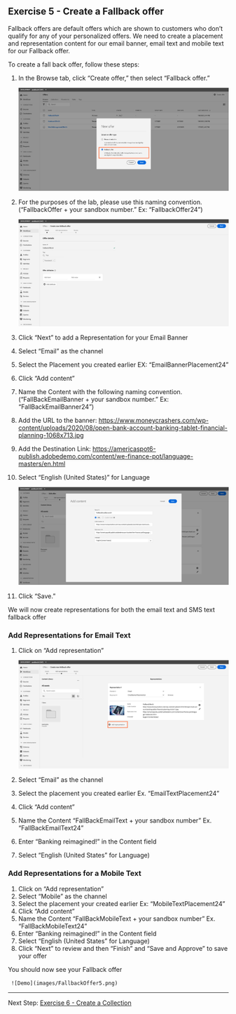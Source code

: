 ## Exercise 5 - Create a Fallback offer

Fallback offers are default offers which are shown to customers who don’t qualify for any of your personalized offers. We need to create a placement and representation content for our email banner, email text and mobile text for our Fallback offer. 

To create a fall back offer, follow these steps:

1.	In the Browse tab, click “Create offer,” then select “Fallback offer.”

    ![Demo](images/FallbackOffer.png)

2.	For the purposes of the lab, please use this naming convention. (“FallbackOffer + your sandbox number.” Ex: “FallbackOffer24”)

    ![Demo](images/FallbackOffer2.png)

3.	Click “Next” to add a Representation for your Email Banner
4.	Select “Email” as the channel
5.	Select the Placement you created earlier EX: “EmailBannerPlacement24”
6.	Click “Add content” 
7.	Name the Content with the following naming convention. (“FallBackEmailBanner  + your sandbox number.” Ex: “FallBackEmailBanner24”)
8.	Add the URL to the banner: https://www.moneycrashers.com/wp-content/uploads/2020/08/open-bank-account-banking-tablet-financial-planning-1068x713.jpg
9.	Add the Destination Link: https://americaspot6-publish.adobedemo.com/content/we-finance-pot/language-masters/en.html
10.	Select “English (United States)” for Language

    ![Demo](images/FallbackOffer3.png)

11.	Click “Save.” 

We will now create representations for both the email text and SMS text fallback offer

### Add Representations for Email Text
1.	Click on “Add representation”

     ![Demo](images/FallbackOffer4.png)
     
2.	Select “Email” as the channel
3.	Select the placement you created earlier Ex. “EmailTextPlacement24”
4.	Click “Add content”
5.	Name the Content “FallBackEmailText + your sandbox number” Ex. “FallBackEmailText24”
6.	Enter “Banking reimagined!” in the Content field
7.	Select “English (United States” for Language)

### Add Representations for a Mobile Text
1.	Click on “Add representation”
2.	Select “Mobile” as the channel
3.	Select the placement your created earlier Ex: “MobileTextPlacement24”
4.	Click “Add content”
5.	Name the Content “FallBackMobileText + your sandbox number” Ex. “FallBackMobileText24” 
6.	Enter “Banking reimagined!” in the Content field
7.	Select “English (United States” for Language)
8.	Click “Next” to review and then  “Finish” and “Save and Approve” to save your offer

You should now see your Fallback offer 

     ![Demo](images/FallbackOffer5.png)
     
 ---

Next Step: [Exercise 6 - Create a Collection](Exercise6-Collections.md.md)
